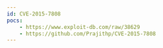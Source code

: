```yaml
---
id: CVE-2015-7808
pocs: 
    - https://www.exploit-db.com/raw/38629
    - https://github.com/Prajithp/CVE-2015-7808
---
```


